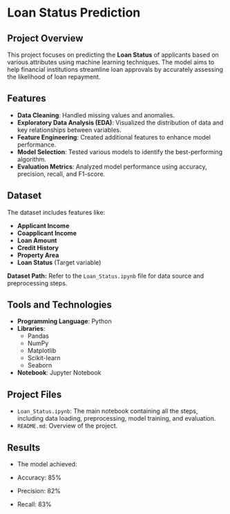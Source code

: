 # Loan Status Prediction

## Project Overview
This project focuses on predicting the **Loan Status** of applicants based on various attributes using machine learning techniques. The model aims to help financial institutions streamline loan approvals by accurately assessing the likelihood of loan repayment.

## Features
- **Data Cleaning**: Handled missing values and anomalies.
- **Exploratory Data Analysis (EDA)**: Visualized the distribution of data and key relationships between variables.
- **Feature Engineering**: Created additional features to enhance model performance.
- **Model Selection**: Tested various models to identify the best-performing algorithm.
- **Evaluation Metrics**: Analyzed model performance using accuracy, precision, recall, and F1-score.

## Dataset
The dataset includes features like:
- **Applicant Income**  
- **Coapplicant Income**  
- **Loan Amount**  
- **Credit History**  
- **Property Area**  
- **Loan Status** (Target variable)

**Dataset Path:** Refer to the `Loan_Status.ipynb` file for data source and preprocessing steps.

## Tools and Technologies
- **Programming Language**: Python  
- **Libraries**: 
  - Pandas
  - NumPy
  - Matplotlib
  - Scikit-learn  
  - Seaborn  
- **Notebook**: Jupyter Notebook

## Project Files
- `Loan_Status.ipynb`: The main notebook containing all the steps, including data loading, preprocessing, model training, and evaluation.
- `README.md`: Overview of the project.

## Results
- The model achieved:

- Accuracy: 85%
- Precision: 82%
- Recall: 83%
